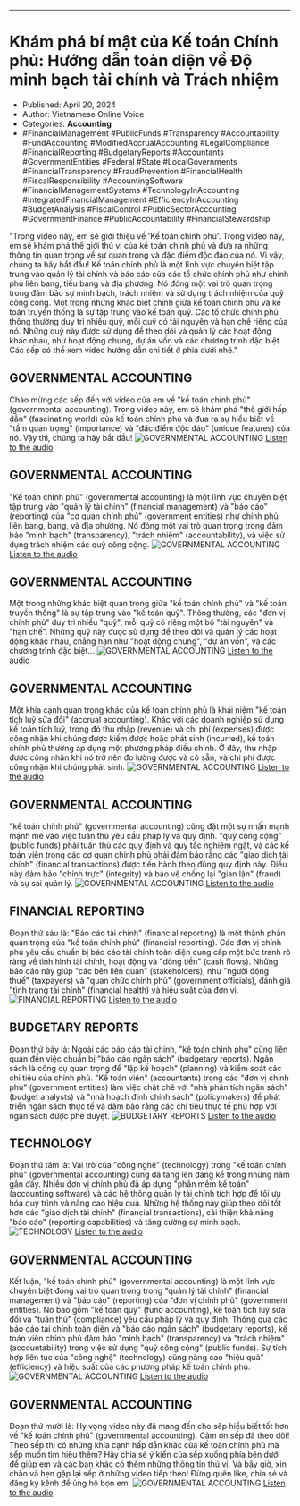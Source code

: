 
---

# Khám phá bí mật của Kế toán Chính phủ: Hướng dẫn toàn diện về Độ minh bạch tài chính và Trách nhiệm

- Published: April 20, 2024
- Author: Vietnamese Online Voice
- Categories: **Accounting**
- #FinancialManagement #PublicFunds #Transparency #Accountability #FundAccounting #ModifiedAccrualAccounting #LegalCompliance #FinancialReporting #BudgetaryReports #Accountants #GovernmentEntities #Federal #State #LocalGovernments #FinancialTransparency #FraudPrevention #FinancialHealth #FiscalResponsibility #AccountingSoftware #FinancialManagementSystems #TechnologyInAccounting #IntegratedFinancialManagement #EfficiencyInAccounting #BudgetAnalysis #FiscalControl #PublicSectorAccounting #GovernmentFinance #PublicAccountability #FinancialStewardship

"Trong video này, em sẽ giới thiệu về 'Kế toán chính phủ'. Trong video này, em sẽ khám phá thế giới thú vị của kế toán chính phủ và đưa ra những thông tin quan trọng về sự quan trọng và đặc điểm độc đáo của nó. Vì vậy, chúng ta hãy bắt đầu! Kế toán chính phủ là một lĩnh vực chuyên biệt tập trung vào quản lý tài chính và báo cáo của các tổ chức chính phủ như chính phủ liên bang, tiểu bang và địa phương. Nó đóng một vai trò quan trọng trong đảm bảo sự minh bạch, trách nhiệm và sử dụng trách nhiệm của quỹ công cộng. Một trong những khác biệt chính giữa kế toán chính phủ và kế toán truyền thống là sự tập trung vào kế toán quỹ. Các tổ chức chính phủ thông thường duy trì nhiều quỹ, mỗi quỹ có tài nguyên và hạn chế riêng của nó. Những quỹ này được sử dụng để theo dõi và quản lý các hoạt động khác nhau, như hoạt động chung, dự án vốn và các chương trình đặc biệt. Các sếp có thể xem video hướng dẫn chi tiết ở phía dưới nhé."


## GOVERNMENTAL ACCOUNTING

Chào mừng các sếp đến với video của em về "kế toán chính phủ" (governmental accounting). Trong video này, em sẽ khám phá "thế giới hấp dẫn" (fascinating world) của kế toán chính phủ và đưa ra sự hiểu biết về "tầm quan trọng" (importance) và "đặc điểm độc đáo" (unique features) của nó. Vậy thì, chúng ta hãy bắt đầu!
![GOVERNMENTAL ACCOUNTING](https://http-archiver-apis-production-80.schnworks.com/storage/images/transitions/2024-04-20/transition--6900082173-Montserrat-Black-303F9F.jpg)
[Listen to the audio](https://http-archiver-apis-production-80.schnworks.com/storage/audio/file-8739350447.mp3)



## GOVERNMENTAL ACCOUNTING

"Kế toán chính phủ" (governmental accounting) là một lĩnh vực chuyên biệt tập trung vào "quản lý tài chính" (financial management) và "báo cáo" (reporting) của "cơ quan chính phủ" (government entities) như chính phủ liên bang, bang, và địa phương. Nó đóng một vai trò quan trọng trong đảm bảo "minh bạch" (transparency), "trách nhiệm" (accountability), và việc sử dụng trách nhiệm các quỹ công cộng.
![GOVERNMENTAL ACCOUNTING](https://http-archiver-apis-production-80.schnworks.com/storage/images/transitions/2024-04-20/transition--18948398929-Montserrat-Medium-1A237E.jpg)
[Listen to the audio](https://http-archiver-apis-production-80.schnworks.com/storage/audio/file-8237422872.mp3)



## GOVERNMENTAL ACCOUNTING

Một trong những khác biệt quan trọng giữa "kế toán chính phủ" và "kế toán truyền thống" là sự tập trung vào "kế toán quỹ". Thông thường, các "đơn vị chính phủ" duy trì nhiều "quỹ", mỗi quỹ có riêng một bộ "tài nguyên" và "hạn chế". Những quỹ này được sử dụng để theo dõi và quản lý các hoạt động khác nhau, chẳng hạn như "hoạt động chung", "dự án vốn", và các chương trình đặc biệt...
![GOVERNMENTAL ACCOUNTING](https://http-archiver-apis-production-80.schnworks.com/storage/images/transitions/2024-04-20/transition--6308266010-Montserrat-Thin-1A237E.jpg)
[Listen to the audio](https://http-archiver-apis-production-80.schnworks.com/storage/audio/file-38825888884.mp3)



## GOVERNMENTAL ACCOUNTING

Một khía cạnh quan trọng khác của kế toán chính phủ là khái niệm "kế toán tích luỹ sửa đổi" (accrual accounting). Khác với các doanh nghiệp sử dụng kế toán tích luỹ, trong đó thu nhập (revenue) và chi phí (expenses) được công nhận khi chúng được kiếm được hoặc phát sinh (incurred), kế toán chính phủ thường áp dụng một phương pháp điều chỉnh. Ở đây, thu nhập được công nhận khi nó trở nên đo lường được và có sẵn, và chi phí được công nhận khi chúng phát sinh.
![GOVERNMENTAL ACCOUNTING](https://http-archiver-apis-production-80.schnworks.com/storage/images/transitions/2024-04-20/transition--1123261055-Montserrat-ExtraBold-4A148C.jpg)
[Listen to the audio](https://http-archiver-apis-production-80.schnworks.com/storage/audio/file-30822765234.mp3)



## GOVERNMENTAL ACCOUNTING

"kế toán chính phủ" (governmental accounting) cũng đặt một sự nhấn mạnh mạnh mẽ vào việc tuân thủ yêu cầu pháp lý và quy định. "quỹ công cộng" (public funds) phải tuân thủ các quy định và quy tắc nghiêm ngặt, và các kế toán viên trong các cơ quan chính phủ phải đảm bảo rằng các "giao dịch tài chính" (financial transactions) được tiến hành theo đúng quy định này. Điều này đảm bảo "chính trực" (integrity) và bảo vệ chống lại "gian lận" (fraud) và sự sai quản lý.
![GOVERNMENTAL ACCOUNTING](https://http-archiver-apis-production-80.schnworks.com/storage/images/transitions/2024-04-20/transition-12893952134-Montserrat-Thin-283593.jpg)
[Listen to the audio](https://http-archiver-apis-production-80.schnworks.com/storage/audio/file-48516681993.mp3)



## FINANCIAL REPORTING

Đoạn thứ sáu là: "Báo cáo tài chính" (financial reporting) là một thành phần quan trọng của "kế toán chính phủ" (financial reporting). Các đơn vị chính phủ yêu cầu chuẩn bị báo cáo tài chính toàn diện cung cấp một bức tranh rõ ràng về tình hình tài chính, hoạt động và "dòng tiền" (cash flows). Những báo cáo này giúp "các bên liên quan" (stakeholders), như "người đóng thuế" (taxpayers) và "quan chức chính phủ" (government officials), đánh giá "tình trạng tài chính" (financial health) và hiệu suất của đơn vị.
![FINANCIAL REPORTING](https://http-archiver-apis-production-80.schnworks.com/storage/images/transitions/2024-04-20/transition--5412152780-Montserrat-Bold-004895.jpg)
[Listen to the audio](https://http-archiver-apis-production-80.schnworks.com/storage/audio/file-4203238344.mp3)



## BUDGETARY REPORTS

Đoạn thứ bảy là: Ngoài các báo cáo tài chính, "kế toán chính phủ" cũng liên quan đến việc chuẩn bị "báo cáo ngân sách" (budgetary reports). Ngân sách là công cụ quan trọng để "lập kế hoạch" (planning) và kiểm soát các chi tiêu của chính phủ. "Kế toán viên" (accountants) trong các "đơn vị chính phủ" (government entities) làm việc chặt chẽ với "nhà phân tích ngân sách" (budget analysts) và "nhà hoạch định chính sách" (policymakers) để phát triển ngân sách thực tế và đảm bảo rằng các chi tiêu thực tế phù hợp với ngân sách được phê duyệt.
![BUDGETARY REPORTS](https://http-archiver-apis-production-80.schnworks.com/storage/images/transitions/2024-04-20/transition-11477994294-Montserrat-SemiBold-004895.jpg)
[Listen to the audio](https://http-archiver-apis-production-80.schnworks.com/storage/audio/file-5741587564.mp3)



## TECHNOLOGY

Đoạn thứ tám là: Vai trò của "công nghệ" (technology) trong "kế toán chính phủ" (governmental accounting) cũng đã tăng lên đáng kể trong những năm gần đây. Nhiều đơn vị chính phủ đã áp dụng "phần mềm kế toán" (accounting software) và các hệ thống quản lý tài chính tích hợp để tối ưu hóa quy trình và nâng cao hiệu quả. Những hệ thống này giúp theo dõi tốt hơn các "giao dịch tài chính" (financial transactions), cải thiện khả năng "báo cáo" (reporting capabilities) và tăng cường sự minh bạch.
![TECHNOLOGY](https://http-archiver-apis-production-80.schnworks.com/storage/images/transitions/2024-04-20/transition--10440626046-Montserrat-Regular-4A148C.jpg)
[Listen to the audio](https://http-archiver-apis-production-80.schnworks.com/storage/audio/file-17464345313.mp3)



## GOVERNMENTAL ACCOUNTING

Kết luận, "kế toán chính phủ" (governmental accounting) là một lĩnh vực chuyên biệt đóng vai trò quan trọng trong "quản lý tài chính" (financial management) và "báo cáo" (reporting) của "đơn vị chính phủ" (government entities). Nó bao gồm "kế toán quỹ" (fund accounting), kế toán tích luỹ sửa đổi và "tuân thủ" (compliance) yêu cầu pháp lý và quy định. Thông qua các báo cáo tài chính toàn diện và "báo cáo ngân sách" (budgetary reports), kế toán viên chính phủ đảm bảo "minh bạch" (transparency) và "trách nhiệm" (accountability) trong việc sử dụng "quỹ công cộng" (public funds). Sự tích hợp liên tục của "công nghệ" (technology) cũng nâng cao "hiệu quả" (efficiency) và hiệu suất của các phương pháp kế toán chính phủ.
![GOVERNMENTAL ACCOUNTING](https://http-archiver-apis-production-80.schnworks.com/storage/images/transitions/2024-04-20/transition--76247697139-Montserrat-Black-673AB7.jpg)
[Listen to the audio](https://http-archiver-apis-production-80.schnworks.com/storage/audio/file-47199880512.mp3)



## GOVERNMENTAL ACCOUNTING

Đoạn thứ mười là: Hy vọng video này đã mang đến cho sếp hiểu biết tốt hơn về "kế toán chính phủ" (governmental accounting). Cảm ơn sếp đã theo dõi! Theo sếp thì có những khía cạnh hấp dẫn khác của kế toán chính phủ mà sếp muốn tìm hiểu thêm? Hãy chia sẻ ý kiến của sếp xuống phía bên dưới để giúp em và các bạn khác có thêm những thông tin thú vị. Và bây giờ, xin chào và hẹn gặp lại sếp ở những video tiếp theo! Đừng quên like, chia sẻ và đăng ký kênh để ủng hộ bọn em.
![GOVERNMENTAL ACCOUNTING](https://http-archiver-apis-production-80.schnworks.com/storage/images/transitions/2024-04-20/transition-14194375616-Montserrat-Black-9C27B0.jpg)
[Listen to the audio](https://http-archiver-apis-production-80.schnworks.com/storage/audio/file-10523318062.mp3)

